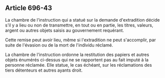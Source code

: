 Article 696-43
----
La chambre de l'instruction qui a statué sur la demande d'extradition décide
s'il y a lieu ou non de transmettre, en tout ou en partie, les titres, valeurs,
argent ou autres objets saisis au gouvernement requérant.

Cette remise peut avoir lieu, même si l'extradition ne peut s'accomplir, par
suite de l'évasion ou de la mort de l'individu réclamé.

La chambre de l'instruction ordonne la restitution des papiers et autres objets
énumérés ci-dessus qui ne se rapportent pas au fait imputé à la personne
réclamée. Elle statue, le cas échéant, sur les réclamations des tiers détenteurs
et autres ayants droit.
